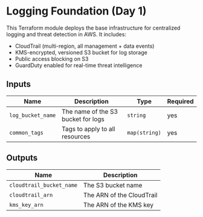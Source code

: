 
# Logging Foundation (Day 1)

This Terraform module deploys the base infrastructure for centralized logging and threat detection in AWS.
It includes:
- CloudTrail (multi-region, all management + data events)
- KMS-encrypted, versioned S3 bucket for log storage
- Public access blocking on S3
- GuardDuty enabled for real-time threat intelligence

## Inputs

| Name | Description | Type | Required |
|------|-------------|------|----------|
| `log_bucket_name` | The name of the S3 bucket for logs | `string` | yes |
| `common_tags` | Tags to apply to all resources | `map(string)` | yes |

## Outputs

| Name | Description |
|------|-------------|
| `cloudtrail_bucket_name` | The S3 bucket name |
| `cloudtrail_arn` | The ARN of the CloudTrail |
| `kms_key_arn` | The ARN of the KMS key |

